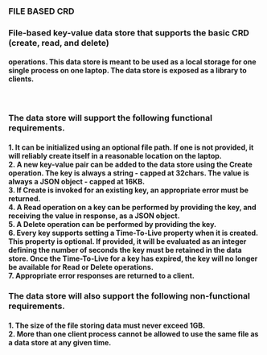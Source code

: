 <html>
<h3>FILE BASED CRD </h3>
    <body>
    <h3>File-based key-value data store that supports the basic CRD (create, read, and delete)</h3>
    <h4>operations. This data store is meant to be used as a local storage for one single process on one
laptop. The data store is exposed as a library to clients.</h4><br>
    <h3>The data store will support the following functional requirements.</h3>
    <h4>1. It can be initialized using an optional file path. If one is not provided, it will reliably
create itself in a reasonable location on the laptop.<br>
2. A new key-value pair can be added to the data store using the Create operation. The key
is always a string - capped at 32chars. The value is always a JSON object - capped at
16KB.<br>
3. If Create is invoked for an existing key, an appropriate error must be returned.<br>
4. A Read operation on a key can be performed by providing the key, and receiving the
value in response, as a JSON object.<br>
5. A Delete operation can be performed by providing the key.<br>
6. Every key supports setting a Time-To-Live property when it is created. This property is
optional. If provided, it will be evaluated as an integer defining the number of seconds
the key must be retained in the data store. Once the Time-To-Live for a key has expired,
the key will no longer be available for Read or Delete operations.<br>
7. Appropriate error responses are returned to a client.
<br>
<h3>The data store will also support the following non-functional requirements.</h3>
<h4>1. The size of the file storing data must never exceed 1GB.<br>
2. More than one client process cannot be allowed to use the same file as a data store at any
given time.<br>
</h4>
    </body>

</html>
